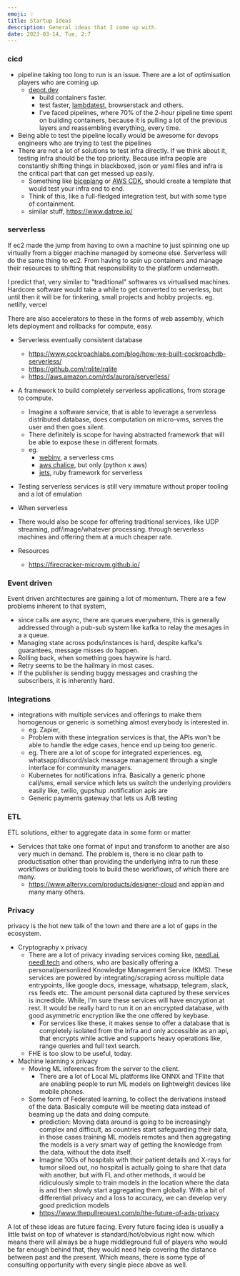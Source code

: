 ```yaml
---
emoji: 💡 
title: Startup Ideas
description: General ideas that I come up with.
date: 2023-03-14, Tue, 2:7
---
```


### cicd

- pipeline taking too long to run is an issue. There are a lot of optimisation players who are coming up.
  - [depot.dev](https://depot.dev/)
    - build containers faster.
    - test faster, [lambdatest](https://www.lambdatest.com/intl/en-in), browserstack and others.
    - I've faced pipelines, where 70% of the 2-hour pipeline time spent on building containers, because it is pulling a lot of the previous layers and reassembling everything, every time.
- Being able to test the pipeline locally would be awesome for devops engineers who are trying to test the pipelines
- There are not a lot of solutions to test infra directly. If we think about it, testing infra should be the top priority. Because infra people are constantly shifting things in blackboxed, json or yaml files and infra is the critical part that can get messed up easily.
  - Something like [biceplang](https://github.com/Azure/bicep) or [AWS CDK](https://docs.aws.amazon.com/whitepapers/latest/introduction-devops-aws/aws-cdk.html), should create a template that would test your infra end to end.
  - Think of this, like a full-fledged integration test, but with some type of containment.
  - similar stuff, https://www.datree.io/

### serverless

If ec2 made the jump from having to own a machine to just spinning one up virtually from a bigger machine managed by someone else. Serverless will do the same thing to ec2. From having to spin up containers and manage their resources to shifting that responsibility to the platform underneath.

I predict that, very similar to "traditional" softwares vs virtualised machines. Hardcore software would take a while to get converted to serverless, but until then it will be for tinkering, small projects and hobby projects. eg. netlify, vercel

There are also accelerators to these in the forms of web assembly, which lets deployment and rollbacks for compute, easy.

- Serverless eventually consistent database
  - https://www.cockroachlabs.com/blog/how-we-built-cockroachdb-serverless/
  - https://github.com/rqlite/rqlite
  - https://aws.amazon.com/rds/aurora/serverless/
- A framework to build completely serverless applications, from storage to compute. 
  - Imagine a software service, that is able to leverage a serverless distributed database, does computation on micro-vms, serves the user and then goes silent.
  - There definitely is scope for having abstracted framework that will be able to expose these in different formats.
  - eg. 
    - [webiny](https://github.com/webiny/webiny-js), a serverless cms
    - [aws chalice](https://github.com/aws/chalice), but only (python x aws)
    - [jets](https://github.com/boltops-tools/jets), ruby framework for serverless
- Testing serverless services is still very immature without proper tooling and a lot of emulation
- When serverless
- There would also be scope for offering traditional services, like UDP streaming, pdf/image/whatever processing. through serverless machines and offering them at a much cheaper rate.

- Resources
  - https://firecracker-microvm.github.io/

### Event driven
Event driven architectures are gaining a lot of momentum. There are a few problems inherent to that system,

- since calls are async, there are queues everywhere, this is generally addressed through a pub-sub system like kafka to relay the mesages in a a queue.
- Managing state across pods/instances is hard, despite kafka's guarantees, message misses do happen.
- Rolling back, when something goes haywire is hard.
- Retry seems to be the hailmary in most cases.
- If the publisher is sending buggy messages and crashing the subscribers, it is inherently hard.

### Integrations

- integrations with multiple services and offerings to make them homogenous or generic is something almost everybody is interested in.
  - eg. Zapier,
  - Problem with these integration services is that, the APIs won't be able to handle the edge cases, hence end up being too generic.
  - eg. There are a lot of scope for integrated experiences. eg, whatsapp/discord/slack message management through a single interface for community managers.
  - Kubernetes for notifications infra. Basically a generic phone call/sms, email service which lets us switch the underlying providers easily like, twilio, gupshup .notification apis are
  - Generic payments gateway that lets us A/B testing

### ETL

ETL solutions, either to aggregate data in some form or matter
- Services that take one format of input and transform to another are also very much in demand. The problem is, there is no clear path to productisation other than providing the underlying infra to run these workflows or building tools to build these workflows, of which there are many.
  - https://www.alteryx.com/products/designer-cloud and appian and many many others.

### Privacy

privacy is the hot new talk of the town and there are a lot of gaps in the ecosystem.

- Cryptography x privacy
  - There are a lot of privacy invading services coming like, [needl.ai](https://www.needl.ai/), [needl.tech](https://www.needl.tech/) and others, who are basically offering a personal/personlized Knowledge Management Service (KMS). These services are powered by integrating/scraping across multiple data entrypoints, like google docs, imessage, whatsapp, telegram, slack, rss feeds etc. The amount personal data captured by these services is incredible. While, I'm sure these services will have encryption at rest. It would be really hard to run it on an encrypted database, with good asymmetric encryption like the one offered by keybase.
    - For services like these, it makes sense to offer a database that is completely isolated from the infra and only accessible as an api, that encrypts while active and supports heavy operations like, range queries and full text search.
  - FHE is too slow to be useful, today.
- Machine learning x privacy
  - Moving ML inferences from the server to the client.
    - There are a lot of Local ML platforms like ONNX and TFlite that are enabling people to run ML models on lightweight devices like mobile phones.
  - Some form of Federated learning, to collect the derivations instead of the data. Basically compute will be meeting data instead of beaming up the data and doing compute.
    - prediction: Moving data around is going to be increasingly complex and difficult, as countries start safeguarding their data, in those cases training ML models remotes and then aggregating the models is a very smart way of getting the knowledge from the data, without the data itself.
    - Imagine 100s of hospitals with their patient details and X-rays for tumor siloed out, no hospital is actually going to share that data with another, but with FL and other methods, it would be ridiculously simple to train models in the location where the data is and then slowly start aggregating them globally. With a bit of differential privacy and a loss to accuracy, we can develop very good prediction models 
    - https://www.thepullrequest.com/p/the-future-of-ads-privacy


A lot of these ideas are future facing. Every future facing idea is usually a little twist on top of whatever is standard/hot/obvious right now. which means there will always be a huge middleground full of players who would be far enough behind that, they would need help covering the distance between past and the present. Which means, there is some type of consulting opportunity with every single piece above as well. 